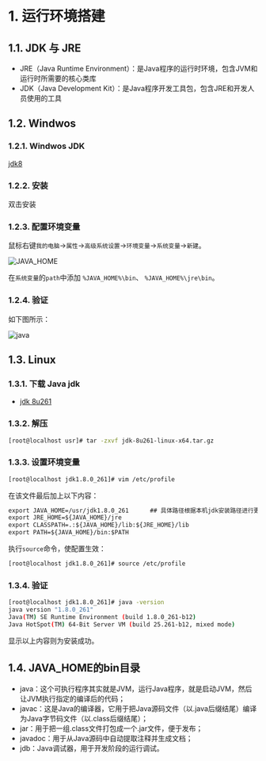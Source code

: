 # 1. 运行环境搭建
## 1.1. JDK 与 JRE
- JRE（Java Runtime Environment）：是Java程序的运行时环境，包含JVM和运行时所需要的核心类库
- JDK（Java Development Kit）：是Java程序开发工具包，包含JRE和开发人员使用的工具

## 1.2. Windwos
### 1.2.1. Windwos JDK
[jdk8](https://www.oracle.com/webapps/redirect/signon?nexturl=https://download.oracle.com/otn/java/jdk/8u391-b13/b291ca3e0c8548b5a51d5a5f50063037/jdk-8u391-windows-x64.exe)

### 1.2.2. 安装
双击安装

### 1.2.3. 配置环境变量
鼠标右键`我的电脑`→`属性`→`高级系统设置`→`环境变量`→`系统变量`→`新建`。

![JAVA_HOME](https://farm8.staticflickr.com/7873/40480682053_903c92b01b_b.jpg)
     
在`系统变量`的`path`中添加 `%JAVA_HOME%\bin`、 `%JAVA_HOME%\jre\bin`。

### 1.2.4. 验证
如下图所示：

![java](https://farm8.staticflickr.com/7860/40480681993_9a639b1dc2_b.jpg)

## 1.3. Linux
### 1.3.1. 下载 Java jdk
- [jdk 8u261](https://www.oracle.com/java/technologies/javase/javase-jdk8-downloads.html)

### 1.3.2. 解压
```bash
[root@localhost usr]# tar -zxvf jdk-8u261-linux-x64.tar.gz
```

### 1.3.3. 设置环境变量
```bash
[root@localhost jdk1.8.0_261]# vim /etc/profile
```

在该文件最后加上以下内容：

```html
export JAVA_HOME=/usr/jdk1.8.0_261      ## 具体路径根据本机jdk安装路径进行更改
export JRE_HOME=${JAVA_HOME}/jre  
export CLASSPATH=.:${JAVA_HOME}/lib:${JRE_HOME}/lib  
export PATH=${JAVA_HOME}/bin:$PATH
```

执行`source`命令，使配置生效：

```bash
[root@localhost jdk1.8.0_261]# source /etc/profile
```

### 1.3.4. 验证
```bash
[root@localhost jdk1.8.0_261]# java -version
java version "1.8.0_261"
Java(TM) SE Runtime Environment (build 1.8.0_261-b12)
Java HotSpot(TM) 64-Bit Server VM (build 25.261-b12, mixed mode)
```

显示以上内容则为安装成功。

## 1.4. JAVA_HOME的bin目录
- java：这个可执行程序其实就是JVM，运行Java程序，就是启动JVM，然后让JVM执行指定的编译后的代码；
- javac：这是Java的编译器，它用于把Java源码文件（以.java后缀结尾）编译为Java字节码文件（以.class后缀结尾）；
- jar：用于把一组.class文件打包成一个.jar文件，便于发布；
- javadoc：用于从Java源码中自动提取注释并生成文档；
- jdb：Java调试器，用于开发阶段的运行调试。